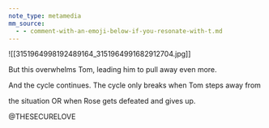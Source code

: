 ```yaml
---
note_type: metamedia
mm_source:
  - - comment-with-an-emoji-below-if-you-resonate-with-t.md
---
```


![[3151964998192489164_3151964991682912704.jpg]]

But this overwhelms Tom, leading him to pull
away even more.

And the cycle continues.
The cycle only breaks when Tom steps away from

the situation OR when Rose gets defeated and
gives up.

@THESECURELOVE



